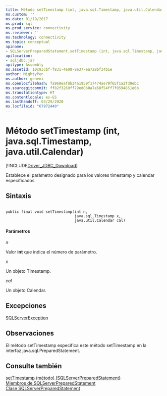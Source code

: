 ```yaml
---
title: Método setTimestamp (int, java.sql.Timestamp, java.util.Calendar) | Microsoft Docs
ms.custom: ''
ms.date: 01/19/2017
ms.prod: sql
ms.prod_service: connectivity
ms.reviewer: ''
ms.technology: connectivity
ms.topic: conceptual
apiname:
- SQLServerPreparedStatement.setTimestamp (int, java.sql.Timestamp, java.util.Calendar))
apilocation:
- sqljdbc.jar
apitype: Assembly
ms.assetid: 10c93cbf-f831-4e00-8e37-ea728bf34b1e
author: MightyPen
ms.author: genemi
ms.openlocfilehash: fa968eaf8b34a1959f17474ae79f65f1a2fd0ebc
ms.sourcegitcommit: ff82f3260ff79ed860a7a58f54ff7f0594851e6b
ms.translationtype: HT
ms.contentlocale: es-ES
ms.lasthandoff: 03/29/2020
ms.locfileid: "67972440"
---
```

# <a name="settimestamp-method-int-javasqltimestamp-javautilcalendar"></a>Método setTimestamp (int, java.sql.Timestamp, java.util.Calendar)
[!INCLUDE[Driver_JDBC_Download](../../../includes/driver_jdbc_download.md)]

  Establece el parámetro designado para los valores timestamp y calendar especificados.  
  
## <a name="syntax"></a>Sintaxis  
  
```  
  
public final void setTimestamp(int n,  
                               java.sql.Timestamp x,  
                               java.util.Calendar cal)  
```  
  
#### <a name="parameters"></a>Parámetros  
 *n*  
  
 Valor **int** que indica el número de parámetro.  
  
 *x*  
  
 Un objeto Timestamp.  
  
 *cal*  
  
 Un objeto Calendar.  
  
## <a name="exceptions"></a>Excepciones  
 [SQLServerException](../../../connect/jdbc/reference/sqlserverexception-class.md)  
  
## <a name="remarks"></a>Observaciones  
 El método setTimestamp especifica este método setTimestamp en la interfaz java.sql.PreparedStatement.  
  
## <a name="see-also"></a>Consulte también  
 [setTimestamp (método) &#40;SQLServerPreparedStatement&#41;](../../../connect/jdbc/reference/settimestamp-method-sqlserverpreparedstatement.md)   
 [Miembros de SQLServerPreparedStatement](../../../connect/jdbc/reference/sqlserverpreparedstatement-members.md)   
 [Clase SQLServerPreparedStatement](../../../connect/jdbc/reference/sqlserverpreparedstatement-class.md)  
  
  
